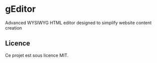 # gEditor

Advanced WYSIWYG HTML editor designed to simplify website content creation

## Licence

Ce projet est sous licence MIT.
